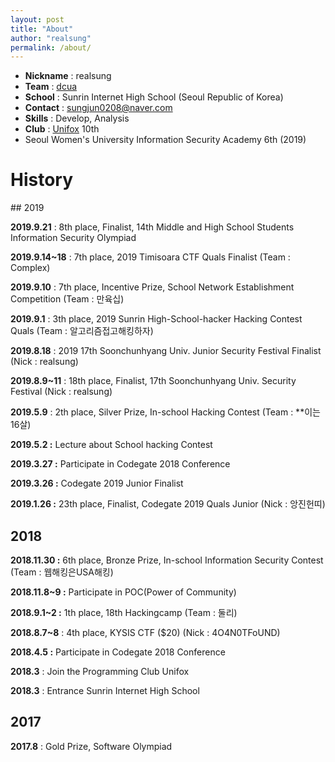 ```yaml
---
layout: post
title: "About"
author: "realsung"
permalink: /about/
---
```


- __Nickname__ : realsung
- __Team__ : [dcua](https://ctftime.org/team/762)
- __School__ : Sunrin Internet High School (Seoul Republic of Korea)
- __Contact__ : sungjun0208@naver.com
- __Skills__ : Develop, Analysis
- __Club__ : [Unifox](http://unifox.kr) 10th
- Seoul Women's University Information Security Academy 6th (2019)

<h1>History</h1>
## 2019

__2019.9.21__ : 8th place, Finalist, 14th Middle and High School Students Information Security Olympiad

__2019.9.14~18__ : 7th place, 2019 Timisoara CTF Quals Finalist (Team : Complex)

__2019.9.10__ : 7th place, Incentive Prize, School Network Establishment Competition (Team : 만육십)

__2019.9.1__ : 3th place, 2019 Sunrin High-School-hacker Hacking Contest Quals (Team : 알고리즘접고해킹하자)

__2019.8.18__ : 2019 17th Soonchunhyang Univ. Junior Security Festival Finalist (Nick : realsung) 

__2019.8.9~11__ : 18th place, Finalist, 17th Soonchunhyang Univ. Security Festival (Nick : realsung)

**2019.5.9** : 2th place, Silver Prize, In-school Hacking Contest (Team : **이는 16살)

**2019.5.2 :** Lecture about School hacking Contest

**2019.3.27 :** Participate in Codegate 2018 Conference

**2019.3.26 :** Codegate 2019 Junior Finalist

**2019.1.26 :** 23th place, Finalist, Codegate 2019 Quals Junior (Nick : 앙진헌띠)

## 2018

**2018.11.30 :** 6th place, Bronze Prize, In-school Information Security Contest (Team : 웹해킹은USA해킹)

**2018.11.8~9 :** Participate in POC(Power of Community)

**2018.9.1~2 :** 1th place, 18th Hackingcamp (Team : 둘리)

__2018.8.7~8__ : 4th place, KYSIS CTF ($20) (Nick : 4O4N0TFoUND)

**2018.4.5 :** Participate in Codegate 2018 Conference

__2018.3__ :  Join the Programming Club Unifox

__2018.3__ : Entrance Sunrin Internet High School

## 2017

**2017.8** : Gold Prize, Software Olympiad

